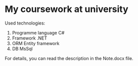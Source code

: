 # My coursework at university

Used technologies:
1. Programme language C# 
2. Framework .NET
3. ORM Entity framework
4. DB MsSql

For details, you can read the description in the Note.docx file.

